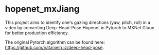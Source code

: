 # hopenet_mxJiang

This project aims to identify one's gazing directions (yaw, pitch, roll) in a video by converting Deep-Head-Pose Hopenet in Pytorch to MXNet Gluon for better production efficiency. 

The original Pytorch algorithm can be found here: https://github.com/natanielruiz/deep-head-pose.
